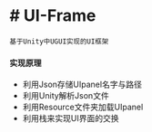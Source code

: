 # # UI-Frame

	基于Unity中UGUI实现的UI框架 

#### 实现原理
+ 利用Json存储UIpanel名字与路径
+ 利用Unity解析Json文件 
+ 利用Resource文件夹加载UIpanel 
+ 利用栈来实现UI界面的交换

	
